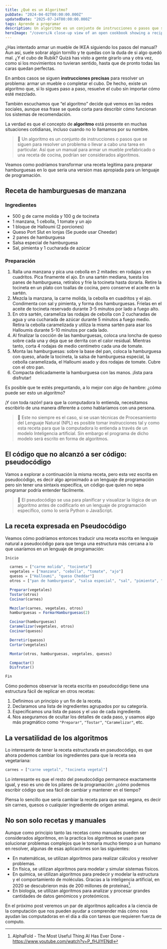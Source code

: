 ```yaml
---
title: ¿Qué es un Algoritmo?
pubDate: "2024-04-02T00:00:00.000Z"
updatedDate: "2025-07-24T00:00:00.000Z"
tags: Aprende a programar
description: Un algoritmo es un conjunto de instrucciones o pasos que se siguen para resolver un problema o llevar a cabo una tarea en particular. Así que, un manual para armar un mueble prefabricado o una receta de cocina, podrían ser considerados algoritmos.
heroImage: "/covers/A close-up view of an open cookbook showing a recipe for sourdough starter.jpg"
---
```

¿Has intentado armar un mueble de IKEA siguiendo los pasos del manual? Aun así, suele sobrar algún tornillo y te quedas con la duda de si algo quedó mal. ¿Y el cubo de Rubik? Quizá has visto a gente girarlo una y otra vez, como si los movimientos no tuvieran sentido, hasta que de pronto todas las caras quedan perfectas.

En ambos casos se siguen **instrucciones precisas** para resolver un problema: armar un mueble o completar el cubo. De hecho, existe un algoritmo que, si lo sigues paso a paso, resuelve el cubo sin importar cómo esté mezclado.

También escuchamos que “el algoritmo” decide qué vemos en las redes sociales, aunque esa frase se queda corta para describir cómo funcionan los sistemas de recomendación.

La verdad es que el concepto de **algoritmo** está presente en muchas situaciones cotidianas, incluso cuando no lo llamamos por su nombre.

> 🍔 Un algoritmo es un conjunto de instrucciones o pasos que se siguen para resolver un problema o llevar a cabo una tarea en particular. Así que un manual para armar un mueble prefabricado o una receta de cocina, podrían ser considerados algoritmos.

Veamos como podríamos transformar una receta legitima para preparar hamburguesas en lo que seria una version mas apropiada para un lenguaje de programación.

## Receta de hamburguesas de manzana

### Ingredientes

- 500 g de carne molida y 100 g de tocineta
- 1 manzana, 1 cebolla, 1 tomate y un ajo
- 1 bloque de Halloumi (2 porciones)
- Queso Port Slut en lonjas (Se puede usar Cheedar)
- 2 panes de hamburguesa
- Salsa especial de hamburguesa
- Sal, pimienta y 1 cucharada de azúcar

### Preparación

1. Ralla una manzana y pica una cebolla en 2 mitades: en rodajas y en cuadritos. Pica finamente el ajo. En una sartén mediana, tuesta los panes de hamburguesa, retíralos y fríe la tocineta hasta dorarla. Retire la tocineta en un plato con toallas de cocina, pero conserve el aceite en la sartén.
2. Mezcla la manzana, la carne molida, la cebolla en cuadritos y el ajo. Condimenta con sal y pimienta, y forma dos hamburguesas. Fríelas en el aceite de tocineta reservado durante 3-5 minutos por lado a fuego alto.
3. En otra sartén, carameliza las rodajas de cebolla con 2 cucharadas de agua y una cucharada de azúcar durante 5 minutos a fuego medio. Retira la cebolla caramelizada y utiliza la misma sartén para asar los Halloumis durante 5-10 minutos por cada lado.
4. Al finalizar la cocción de las hamburguesas, coloca una loncha de queso sobre cada una y deja que se derrita con el calor residual. Mientras tanto, corta 4 rodajas de medio centímetro cada una de tomate.
5. Monta las hamburguesas: sobre la base del pan, coloca la hamburguesa con queso, añade la tocineta, la salsa de hamburguesa especial, la cebolla caramelizada, el Halloumi asado y dos rodajas de tomate. Cubre con el otro pan.
6. Compacta delicadamente la hamburguesa con las manos. ¡lista para disfrutar!

Es posible que te estés preguntando, a lo mejor con algo de hambre: ¿cómo puede ser esto un algoritmo?

¡Y con toda razón! para que la computadora lo entienda, necesitamos escribirlo de una manera diferente a como hablaríamos con una persona.

> 🤖 Este no siempre es el caso, si se usan técnicas de Procesamiento del Lenguaje Natural (NPL) es posible tomar instrucciones tal y como esta receta para que la computadora lo entienda a través de un modelo Inteligencia artificial. Sin embargo el programa de dicho modelo será escrito en forma de algoritmos.

## El código que no alcanzó a ser código: pseudocódigo

Vamos a explorar a continuación la misma receta, pero esta vez escrita en pseudocódigo, es decir algo aproximado a un lenguaje de programación pero sin tener una sintaxis especifica, un código que quien no sepa programar podría entender fácilmente.

> 🧠 El pseudocódigo se usa para planificar y visualizar la lógica de un algoritmo antes de codificarlo en un lenguaje de programación específico, como lo sería Python o JavaScript.

## La receta expresada en Pseudocódigo

Veamos cómo podríamos entonces traducir una receta escrita en lenguaje natural a pseudocódigo para que tenga una estructura más cercana a lo que usaríamos en un lenguaje de programación:

```javascript
Inicio

  carnes = ["carne molida", "tocineta"]
  vegetales = ["manzana", "cebolla", "tomate", "ajo"]
  quesos = ["Halloumi", "queso Cheddar"]
  otros = ["pan de hamburguesa", "salsa especial", "sal", "pimienta", "azúcar"]

  Preparar(vegetales)
  Tostar(otros)
  Cocinar(carnes)

  Mezclar(carnes, vegetales, otros)
  hamburguesas = FormarHamburguesas(2)

  Cocinar(hamburguesas)
  Caramelizar(vegetales, otros)
  Cocinar(quesos)

  Derretir(quesos)
  Cortar(vegetales)

  Montar(otros, hamburguesas, vegetales, quesos)

  Compactar()
  Disfrutar()

Fin
```

Cómo podemos observar la receta escrita en pseudocódigo tiene una estructura fácil de replicar en otros recetas:

1. Definimos un principio y un fin de la receta.
2. Declaramos una lista de ingredientes agrupados por su categoría.
3. Especificamos una lista de pasos y el uso de cada ingrediente.
4. Nos aseguramos de ocultar los detalles de cada paso, y usamos algo más pragmático como `"Preparar"`, `"Tostar"`, `"Caramelizar"`, etc.

## La versatilidad de los algoritmos

Lo interesante de tener la receta estructurada en pseudocódigo, es que ahora podemos cambiar los ingredientes para que la receta sea vegetariana:

```javascript
carnes = ["carne vegetal", "tocineta vegetal"]
```

Lo interesante es que el resto del pseudocódigo permanece exactamente igual, y eso es uno de los pilares de la programación: ¿cómo podemos escribir código que sea fácil de cambiar y mantener en el tiempo?

Piensa lo sencillo que sería cambiar la receta para que sea vegana, es decir sin carnes, quesos o cualquier ingrediente de origen animal.

## No son solo recetas y manuales

Aunque como principio tanto las recetas como manuales pueden ser considerados algoritmos, en la practica los algoritmos se usan para solucionar problemas complejos que le tomaría mucho tiempo a un humano en resolver, algunas de esas aplicaciones son las siguientes:

- En matemáticas, se utilizan algoritmos para realizar cálculos y resolver problemas.
- En física, se utilizan algoritmos para modelar y simular sistemas físicos.
- En química, se utilizan algoritmos para predecir y modelar la estructura y el comportamiento de moléculas. Gracias a la inteligencia artificial, en 2020 se descubrieron más de 200 millones de proteínas[^1].
- En biología, se utilizan algoritmos para analizar y procesar grandes cantidades de datos genómicos y proteómicos.

En el próximo post veremos un par de algoritmos aplicados a la ciencia de la computación que nos pueden ayudar a comprender más cómo nos ayudan las computadoras en el día a día con tareas que requieren fuerza de computo.

[^1]: AlphaFold - The Most Useful Thing AI Has Ever Done - https://www.youtube.com/watch?v=P_fHJIYENdI